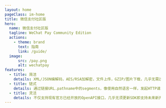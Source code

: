 ```yaml
---
layout: home
pageClass: im-home
title: 微信支付社区版
hero:
  name: 微信支付社区版
  tagline: WeChat Pay Community Edition
  actions:
    - theme: brand
      text: 指南
      link: /guide/
  image:
      src: /pay.png
      alt: wechatpay
features:
  - title: 简洁
    details: XML/JSON编解码，AES/RSA加解密，文件上传，GZIP/图片下载，几乎无需过多编写代码。
  - title: 链式
    details: 通过链接URL.pathname中的segments，像使用自然语言一样，发起HTTP请求。
  - title: 灵活
    details: 不仅支持现有官方已经开放的OpenAPI接口，几乎无须更新SDK即支持未来新开放的接口。
---
```

